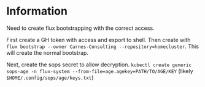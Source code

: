 # Information

Need to create flux bootstrapping with the correct access.

First create a GH token with access and export to shell.
Then create with `flux bootstrap --owner Carnes-Consulting --repository=homecluster`. This will create the normal bootstrap.

Next, create the sops secret to allow decryption.
`kubectl create generic sops-age -n flux-system --from-file=age.agekey=PATH/TO/AGE/KEY` (likely `$HOME/.config/sops/age/keys.txt`)
